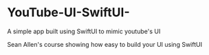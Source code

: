 # YouTube-UI-SwiftUI-
A simple app built using SwiftUI to mimic youtube's UI

Sean Allen's course showing how easy to build your UI using SwiftUI
